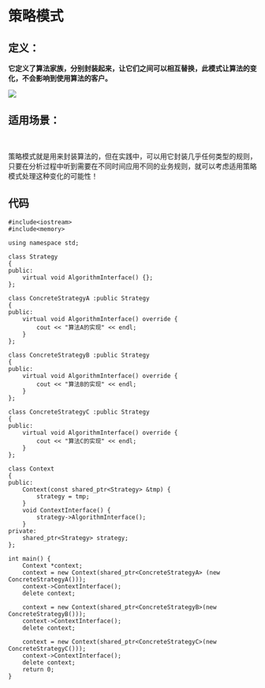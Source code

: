 # 策略模式

## 定义：

​	**它定义了算法家族，分别封装起来，让它们之间可以相互替换，此模式让算法的变化，不会影响到使用算法的客户。**

![](..\image\策略模式.png)



## 适用场景：

​	

​	策略模式就是用来封装算法的，但在实践中，可以用它封装几乎任何类型的规则，只要在分析过程中听到需要在不同时间应用不同的业务规则，就可以考虑适用策略模式处理这种变化的可能性！



## 代码

```
#include<iostream>
#include<memory>

using namespace std;

class Strategy
{
public:
	virtual void AlgorithmInterface() {};
};

class ConcreteStrategyA :public Strategy
{
public:
	virtual void AlgorithmInterface() override {
		cout << "算法A的实现" << endl;
	}
};

class ConcreteStrategyB :public Strategy
{
public:
	virtual void AlgorithmInterface() override {
		cout << "算法B的实现" << endl;
	}
};

class ConcreteStrategyC :public Strategy
{
public:
	virtual void AlgorithmInterface() override {
		cout << "算法C的实现" << endl;
	}
};

class Context
{
public:
	Context(const shared_ptr<Strategy> &tmp) {
		strategy = tmp;
	}
	void ContextInterface() {
		strategy->AlgorithmInterface();
	}
private:
	shared_ptr<Strategy> strategy;
};

int main() {
	Context *context;
	context = new Context(shared_ptr<ConcreteStrategyA> (new ConcreteStrategyA()));
	context->ContextInterface();
	delete context;

	context = new Context(shared_ptr<ConcreteStrategyB>(new ConcreteStrategyB()));
	context->ContextInterface();
	delete context;

	context = new Context(shared_ptr<ConcreteStrategyC>(new ConcreteStrategyC()));
	context->ContextInterface();
	delete context;
	return 0;
}

```

